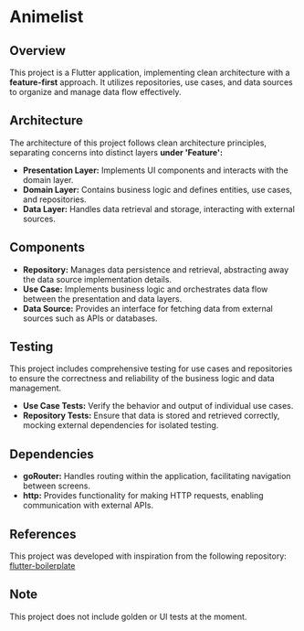 
# Animelist

## Overview

This project is a Flutter application, implementing clean architecture with a **feature-first** approach. It utilizes repositories, use cases, and data sources to organize and manage data flow effectively.

## Architecture

The architecture of this project follows clean architecture principles, separating concerns into distinct layers **under 'Feature':**

-   **Presentation Layer:** Implements UI components and interacts with the domain layer.
-   **Domain Layer:** Contains business logic and defines entities, use cases, and repositories.
-   **Data Layer:** Handles data retrieval and storage, interacting with external sources.

## Components

-   **Repository:** Manages data persistence and retrieval, abstracting away the data source implementation details.
-   **Use Case:** Implements business logic and orchestrates data flow between the presentation and data layers.
-   **Data Source:** Provides an interface for fetching data from external sources such as APIs or databases.

## Testing

This project includes comprehensive testing for use cases and repositories to ensure the correctness and reliability of the business logic and data management.

-   **Use Case Tests:** Verify the behavior and output of individual use cases.
-   **Repository Tests:** Ensure that data is stored and retrieved correctly, mocking external dependencies for isolated testing.

## Dependencies

-   **goRouter:** Handles routing within the application, facilitating navigation between screens.
-   **http:** Provides functionality for making HTTP requests, enabling communication with external APIs.

## References

This project was developed with inspiration from the following repository: [flutter-boilerplate](https://github.com/wisnuwiry/flutter-starter/tree/main)

## Note

This project does not include golden or UI tests at the moment.

